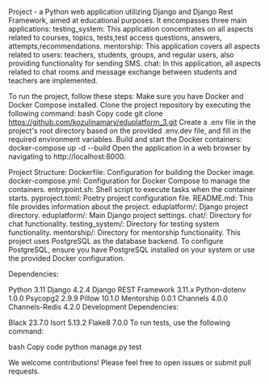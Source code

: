 Project - a Python web application utilizing Django and Django Rest Framework, aimed at educational purposes. It encompasses three main applications:
testing_system: This application concentrates on all aspects related to courses, topics, tests,test access questions, answers, attempts,recommendations.
mentorship: This application covers all aspects related to users: teachers, students, groups, and regular users, also providing functionality for sending SMS.
chat: In this application, all aspects related to chat rooms and message exchange between students and teachers are implemented.

To run the project, follow these steps:
Make sure you have Docker and Docker Compose installed.
Clone the project repository by executing the following command:
bash
Copy code
git clone https://github.com/kozulinamary/eduplatform_3.git
Create a .env file in the project's root directory based on the provided .env.dev file, and fill in the required environment variables.
Build and start the Docker containers: docker-compose up -d --build 
Open the application in a web browser by navigating to http://localhost:8000.

Project Structure:
Dockerfile: Configuration for building the Docker image.
docker-compose.yml: Configuration for Docker Compose to manage the containers.
entrypoint.sh: Shell script to execute tasks when the container starts.
pyproject.toml: Poetry project configuration file.
README.md: This file provides information about the project.
eduplatform/: Django project directory.
eduplatform/: Main Django project settings.
chat/: Directory for chat functionality.
testing_system/: Directory for testing system functionality.
mentorship/: Directory for mentorship functionality.
This project uses PostgreSQL as the database backend. To configure PostgreSQL, ensure you have PostgreSQL installed on your system or use the provided Docker configuration.

Dependencies:

Python 3.11
Django 4.2.4
Django REST Framework 3.11.x
Python-dotenv 1.0.0
Psycopg2 2.9.9
Pillow 10.1.0
Mentorship 0.0.1
Channels 4.0.0
Channels-Redis 4.2.0
Development Dependencies:

Black 23.7.0
Isort 5.13.2
Flake8 7.0.0
To run tests, use the following command:

bash
Copy code
python manage.py test

We welcome contributions! Please feel free to open issues or submit pull requests.